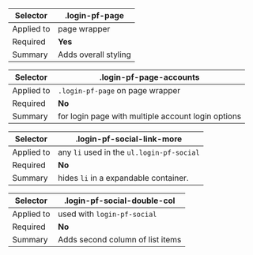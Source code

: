 <table class="pforg-code-usage-table">
  <thead>
    <tr>
      <th>Selector</th>
      <th>.login-pf-page</th>
    </tr>
  </thead>
  <tbody>
  <tr>
    <td>Applied to</td>
    <td>page wrapper</td>
  </tr>
  <tr>
    <td>Required</td>
    <td><strong>Yes</strong></td>
  </tr>
  <tr>
    <td>Summary</td>
    <td>Adds overall styling</td>
  </tr>
  </tbody>
</table>

<table class="pforg-code-usage-table">
  <thead>
    <tr>
      <th>Selector</th>
      <th>.login-pf-page-accounts</th>
    </tr>
  </thead>
  <tbody>
  <tr>
    <td>Applied to</td>
    <td><code>.login-pf-page</code> on page wrapper</td>
  </tr>
  <tr>
    <td>Required</td>
    <td><strong>No</strong></td>
  </tr>
  <tr>
    <td>Summary</td>
    <td>for login page with multiple account login options</td>
  </tr>
  </tbody>
</table>
<table class="pforg-code-usage-table">
  <thead>
    <tr>
      <th>Selector</th>
      <th>.login-pf-social-link-more</th>
    </tr>
  </thead>
  <tbody>
  <tr>
    <td>Applied to</td>
    <td>any <code>li</code> used in the <code>ul.login-pf-social</code></td>
  </tr>
  <tr>
    <td>Required</td>
    <td><strong>No</strong></td>
  </tr>
  <tr>
    <td>Summary</td>
    <td>hides <code>li</code> in a expandable container. </td>
  </tr>
  </tbody>
</table>

<table class="pforg-code-usage-table">
  <thead>
    <tr>
      <th>Selector</th>
      <th>.login-pf-social-double-col</th>
    </tr>
  </thead>
  <tbody>
  <tr>
    <td>Applied to</td>
    <td>used with <code>login-pf-social</code></td>
  </tr>
  <tr>
    <td>Required</td>
    <td><strong>No</strong></td>
  </tr>
  <tr>
    <td>Summary</td>
    <td>Adds second column of list items</td>
  </tr>
  </tbody>
</table>
